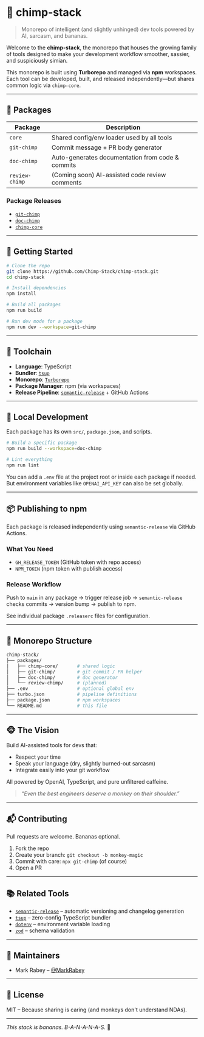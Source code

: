 # 🐒 chimp-stack

> Monorepo of intelligent (and slightly unhinged) dev tools powered by AI, sarcasm, and bananas.

Welcome to the **chimp-stack**, the monorepo that houses the growing family of tools designed to make your development workflow smoother, sassier, and suspiciously simian.

This monorepo is built using **Turborepo** and managed via **npm** workspaces. Each tool can be developed, built, and released independently—but shares common logic via `chimp-core`.

---

## 📁 Packages

| Package        | Description                                      |
| -------------- | ------------------------------------------------ |
| `core`   | Shared config/env loader used by all tools       |
| `git-chimp`    | Commit message + PR body generator               |
| `doc-chimp`    | Auto-generates documentation from code & commits |
| `review-chimp` | (Coming soon) AI-assisted code review comments   |

### Package Releases
- [`git-chimp`](https://github.com/Chimp-Stack/chimp-stack/releases?q=git-chimp)
- [`doc-chimp`](https://github.com/Chimp-Stack/chimp-stack/releases?q=doc-chimp)
- [`chimp-core`](https://github.com/Chimp-Stack/chimp-stack/releases?q=chimp-core)

---

## 🚀 Getting Started

```bash
# Clone the repo
git clone https://github.com/Chimp-Stack/chimp-stack.git
cd chimp-stack

# Install dependencies
npm install

# Build all packages
npm run build

# Run dev mode for a package
npm run dev --workspace=git-chimp
```

---

## 🧠 Toolchain

* **Language**: TypeScript
* **Bundler**: [`tsup`](https://github.com/egoist/tsup)
* **Monorepo**: [`Turborepo`](https://turbo.build/repo)
* **Package Manager**: npm (via workspaces)
* **Release Pipeline**: [`semantic-release`](https://github.com/semantic-release/semantic-release) + GitHub Actions

---

## 🧪 Local Development

Each package has its own `src/`, `package.json`, and scripts.

```bash
# Build a specific package
npm run build --workspace=doc-chimp

# Lint everything
npm run lint
```

You can add a `.env` file at the project root or inside each package if needed. But environment variables like `OPENAI_API_KEY` can also be set globally.

---

## 📦 Publishing to npm

Each package is released independently using `semantic-release` via GitHub Actions.

### What You Need

* `GH_RELEASE_TOKEN` (GitHub token with repo access)
* `NPM_TOKEN` (npm token with publish access)

### Release Workflow

Push to `main` in any package → trigger release job → `semantic-release` checks commits → version bump → publish to npm.

See individual package `.releaserc` files for configuration.

---

## 📄 Monorepo Structure

```sh
chimp-stack/
├── packages/
│   ├── chimp-core/       # shared logic
│   ├── git-chimp/        # git commit / PR helper
│   ├── doc-chimp/        # doc generator
│   └── review-chimp/     # (planned)
├── .env                  # optional global env
├── turbo.json            # pipeline definitions
├── package.json          # npm workspaces
└── README.md             # this file
```

---

## 🐵 The Vision

Build AI-assisted tools for devs that:

* Respect your time
* Speak your language (dry, slightly burned-out sarcasm)
* Integrate easily into your git workflow

All powered by OpenAI, TypeScript, and pure unfiltered caffeine.

> *“Even the best engineers deserve a monkey on their shoulder.”*

---

## 📬 Contributing

Pull requests are welcome. Bananas optional.

1. Fork the repo
2. Create your branch: `git checkout -b monkey-magic`
3. Commit with care: `npx git-chimp` (of course)
4. Open a PR

---

## 📚 Related Tools

* [`semantic-release`](https://semantic-release.gitbook.io/) – automatic versioning and changelog generation
* [`tsup`](https://tsup.egoist.dev/) – zero-config TypeScript bundler
* [`dotenv`](https://github.com/motdotla/dotenv) – environment variable loading
* [`zod`](https://github.com/colinhacks/zod) – schema validation

---

## 🧵 Maintainers

* Mark Rabey – [@MarkRabey](https://github.com/MarkRabey)

---

## 🧸 License

MIT – Because sharing is caring (and monkeys don't understand NDAs).

---

*This stack is bananas. B-A-N-A-N-A-S.* 🍌
